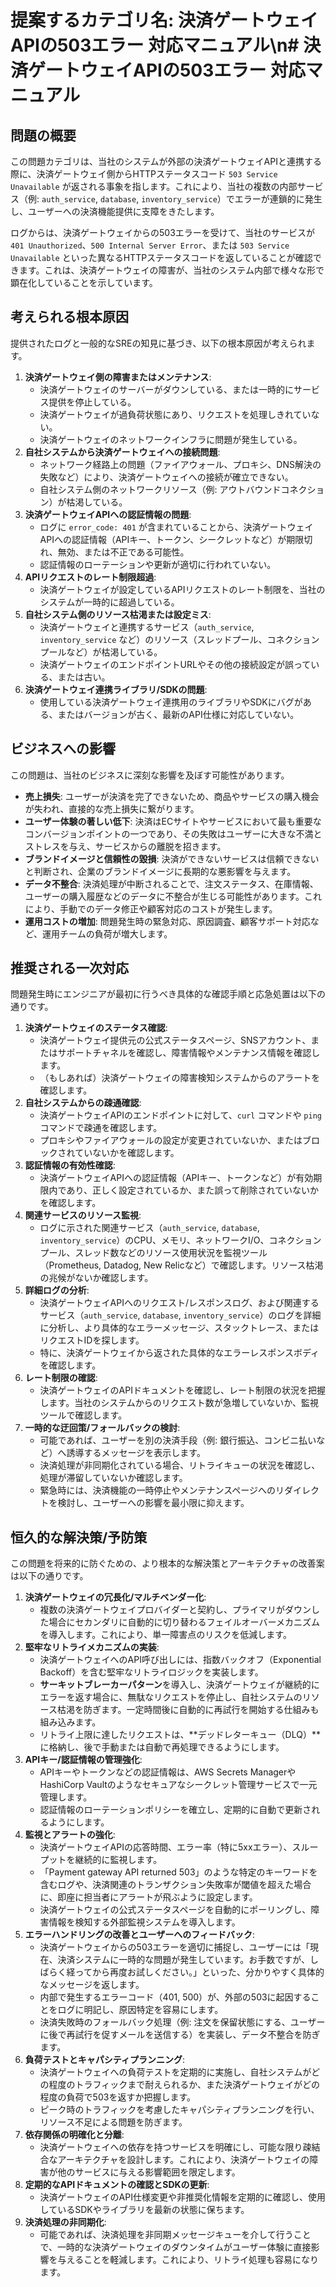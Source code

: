 # 提案するカテゴリ名: 決済ゲートウェイAPIの503エラー 対応マニュアル\n# 決済ゲートウェイAPIの503エラー 対応マニュアル

## 問題の概要

この問題カテゴリは、当社のシステムが外部の決済ゲートウェイAPIと連携する際に、決済ゲートウェイ側からHTTPステータスコード `503 Service Unavailable` が返される事象を指します。これにより、当社の複数の内部サービス（例: `auth_service`, `database`, `inventory_service`）でエラーが連鎖的に発生し、ユーザーへの決済機能提供に支障をきたします。

ログからは、決済ゲートウェイからの503エラーを受けて、当社のサービスが `401 Unauthorized`、`500 Internal Server Error`、または `503 Service Unavailable` といった異なるHTTPステータスコードを返していることが確認できます。これは、決済ゲートウェイの障害が、当社のシステム内部で様々な形で顕在化していることを示しています。

## 考えられる根本原因

提供されたログと一般的なSREの知見に基づき、以下の根本原因が考えられます。

1.  **決済ゲートウェイ側の障害またはメンテナンス**:
    *   決済ゲートウェイのサーバーがダウンしている、または一時的にサービス提供を停止している。
    *   決済ゲートウェイが過負荷状態にあり、リクエストを処理しきれていない。
    *   決済ゲートウェイのネットワークインフラに問題が発生している。
2.  **自社システムから決済ゲートウェイへの接続問題**:
    *   ネットワーク経路上の問題（ファイアウォール、プロキシ、DNS解決の失敗など）により、決済ゲートウェイへの接続が確立できない。
    *   自社システム側のネットワークリソース（例: アウトバウンドコネクション）が枯渇している。
3.  **決済ゲートウェイAPIへの認証情報の問題**:
    *   ログに `error_code: 401` が含まれていることから、決済ゲートウェイAPIへの認証情報（APIキー、トークン、シークレットなど）が期限切れ、無効、または不正である可能性。
    *   認証情報のローテーションや更新が適切に行われていない。
4.  **APIリクエストのレート制限超過**:
    *   決済ゲートウェイが設定しているAPIリクエストのレート制限を、当社のシステムが一時的に超過している。
5.  **自社システム側のリソース枯渇または設定ミス**:
    *   決済ゲートウェイと連携するサービス（`auth_service`, `inventory_service` など）のリソース（スレッドプール、コネクションプールなど）が枯渇している。
    *   決済ゲートウェイのエンドポイントURLやその他の接続設定が誤っている、または古い。
6.  **決済ゲートウェイ連携ライブラリ/SDKの問題**:
    *   使用している決済ゲートウェイ連携用のライブラリやSDKにバグがある、またはバージョンが古く、最新のAPI仕様に対応していない。

## ビジネスへの影響

この問題は、当社のビジネスに深刻な影響を及ぼす可能性があります。

*   **売上損失**: ユーザーが決済を完了できないため、商品やサービスの購入機会が失われ、直接的な売上損失に繋がります。
*   **ユーザー体験の著しい低下**: 決済はECサイトやサービスにおいて最も重要なコンバージョンポイントの一つであり、その失敗はユーザーに大きな不満とストレスを与え、サービスからの離脱を招きます。
*   **ブランドイメージと信頼性の毀損**: 決済ができないサービスは信頼できないと判断され、企業のブランドイメージに長期的な悪影響を与えます。
*   **データ不整合**: 決済処理が中断されることで、注文ステータス、在庫情報、ユーザーの購入履歴などのデータに不整合が生じる可能性があります。これにより、手動でのデータ修正や顧客対応のコストが発生します。
*   **運用コストの増加**: 問題発生時の緊急対応、原因調査、顧客サポート対応など、運用チームの負荷が増大します。

## 推奨される一次対応

問題発生時にエンジニアが最初に行うべき具体的な確認手順と応急処置は以下の通りです。

1.  **決済ゲートウェイのステータス確認**:
    *   決済ゲートウェイ提供元の公式ステータスページ、SNSアカウント、またはサポートチャネルを確認し、障害情報やメンテナンス情報を確認します。
    *   （もしあれば）決済ゲートウェイの障害検知システムからのアラートを確認します。
2.  **自社システムからの疎通確認**:
    *   決済ゲートウェイAPIのエンドポイントに対して、`curl` コマンドや `ping` コマンドで疎通を確認します。
    *   プロキシやファイアウォールの設定が変更されていないか、またはブロックされていないかを確認します。
3.  **認証情報の有効性確認**:
    *   決済ゲートウェイAPIへの認証情報（APIキー、トークンなど）が有効期限内であり、正しく設定されているか、また誤って削除されていないかを確認します。
4.  **関連サービスのリソース監視**:
    *   ログに示された関連サービス（`auth_service`, `database`, `inventory_service`）のCPU、メモリ、ネットワークI/O、コネクションプール、スレッド数などのリソース使用状況を監視ツール（Prometheus, Datadog, New Relicなど）で確認します。リソース枯渇の兆候がないか確認します。
5.  **詳細ログの分析**:
    *   決済ゲートウェイAPIへのリクエスト/レスポンスログ、および関連するサービス（`auth_service`, `database`, `inventory_service`）のログを詳細に分析し、より具体的なエラーメッセージ、スタックトレース、またはリクエストIDを探します。
    *   特に、決済ゲートウェイから返された具体的なエラーレスポンスボディを確認します。
6.  **レート制限の確認**:
    *   決済ゲートウェイのAPIドキュメントを確認し、レート制限の状況を把握します。当社のシステムからのリクエスト数が急増していないか、監視ツールで確認します。
7.  **一時的な迂回策/フォールバックの検討**:
    *   可能であれば、ユーザーを別の決済手段（例: 銀行振込、コンビニ払いなど）へ誘導するメッセージを表示します。
    *   決済処理が非同期化されている場合、リトライキューの状況を確認し、処理が滞留していないか確認します。
    *   緊急時には、決済機能の一時停止やメンテナンスページへのリダイレクトを検討し、ユーザーへの影響を最小限に抑えます。

## 恒久的な解決策/予防策

この問題を将来的に防ぐための、より根本的な解決策とアーキテクチャの改善案は以下の通りです。

1.  **決済ゲートウェイの冗長化/マルチベンダー化**:
    *   複数の決済ゲートウェイプロバイダーと契約し、プライマリがダウンした場合にセカンダリに自動的に切り替わるフェイルオーバーメカニズムを導入します。これにより、単一障害点のリスクを低減します。
2.  **堅牢なリトライメカニズムの実装**:
    *   決済ゲートウェイへのAPI呼び出しには、指数バックオフ（Exponential Backoff）を含む堅牢なリトライロジックを実装します。
    *   **サーキットブレーカーパターン**を導入し、決済ゲートウェイが継続的にエラーを返す場合に、無駄なリクエストを停止し、自社システムのリソース枯渇を防ぎます。一定時間後に自動的に再試行を開始する仕組みも組み込みます。
    *   リトライ上限に達したリクエストは、**デッドレターキュー（DLQ）**に格納し、後で手動または自動で再処理できるようにします。
3.  **APIキー/認証情報の管理強化**:
    *   APIキーやトークンなどの認証情報は、AWS Secrets ManagerやHashiCorp Vaultのようなセキュアなシークレット管理サービスで一元管理します。
    *   認証情報のローテーションポリシーを確立し、定期的に自動で更新されるようにします。
4.  **監視とアラートの強化**:
    *   決済ゲートウェイAPIの応答時間、エラー率（特に5xxエラー）、スループットを継続的に監視します。
    *   「Payment gateway API returned 503」のような特定のキーワードを含むログや、決済関連のトランザクション失敗率が閾値を超えた場合に、即座に担当者にアラートが飛ぶように設定します。
    *   決済ゲートウェイの公式ステータスページを自動的にポーリングし、障害情報を検知する外部監視システムを導入します。
5.  **エラーハンドリングの改善とユーザーへのフィードバック**:
    *   決済ゲートウェイからの503エラーを適切に捕捉し、ユーザーには「現在、決済システムに一時的な問題が発生しています。お手数ですが、しばらく経ってから再度お試しください。」といった、分かりやすく具体的なメッセージを返します。
    *   内部で発生するエラーコード（401, 500）が、外部の503に起因することをログに明記し、原因特定を容易にします。
    *   決済失敗時のフォールバック処理（例: 注文を保留状態にする、ユーザーに後で再試行を促すメールを送信する）を実装し、データ不整合を防ぎます。
6.  **負荷テストとキャパシティプランニング**:
    *   決済ゲートウェイへの負荷テストを定期的に実施し、自社システムがどの程度のトラフィックまで耐えられるか、また決済ゲートウェイがどの程度の負荷で503を返すか把握します。
    *   ピーク時のトラフィックを考慮したキャパシティプランニングを行い、リソース不足による問題を防ぎます。
7.  **依存関係の明確化と分離**:
    *   決済ゲートウェイへの依存を持つサービスを明確にし、可能な限り疎結合なアーキテクチャを設計します。これにより、決済ゲートウェイの障害が他のサービスに与える影響範囲を限定します。
8.  **定期的なAPIドキュメントの確認とSDKの更新**:
    *   決済ゲートウェイのAPI仕様変更や非推奨化情報を定期的に確認し、使用しているSDKやライブラリを最新の状態に保ちます。
9.  **決済処理の非同期化**:
    *   可能であれば、決済処理を非同期メッセージキューを介して行うことで、一時的な決済ゲートウェイのダウンタイムがユーザー体験に直接影響を与えることを軽減します。これにより、リトライ処理も容易になります。